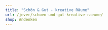 ```yaml
---
title: "Schön & Gut - kreative Räume"
url: /jever/schoen-und-gut-kreative-raeume/
shop: Andenken
---
```

